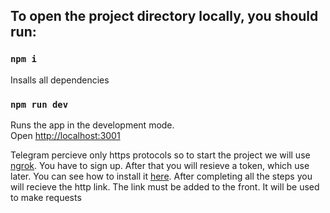 ## To open the project directory locally, you should run:

### `npm i`

Insalls all dependencies

### `npm run dev`

Runs the app in the development mode.\
Open [http://localhost:3001](http://localhost:3001)

Telegram percieve only https protocols so to start the project we will use [ngrok](https://ngrok.com/).
You have to sign up. After that you will resieve a token, which use later.
You can see how to install it [here](https://ngrok.com/docs/getting-started/).
After completing all the steps you will recieve the http link. The link must be added to the front. It will be used to make requests


